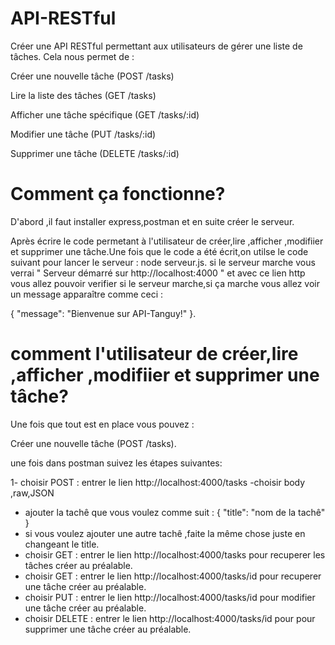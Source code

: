 # API-RESTful
Créer une API RESTful permettant aux utilisateurs de gérer une liste de tâches. Cela nous permet de :

Créer une nouvelle tâche (POST /tasks)

Lire la liste des tâches (GET /tasks)

Afficher une tâche spécifique (GET /tasks/:id)

Modifier une tâche (PUT /tasks/:id)

Supprimer une tâche (DELETE /tasks/:id)

# Comment ça fonctionne?
 D'abord ,il faut installer express,postman et en suite créer le serveur.

 Après écrire le code permetant à l'utilisateur de créer,lire ,afficher ,modifiier et supprimer une tâche.Une fois que le code a été écrit,on utilse le code suivant pour lancer le serveur : node serveur.js. si le serveur marche vous verrai " Serveur démarré sur http://localhost:4000 " et avec ce lien http vous allez pouvoir verifier si le serveur marche,si ça marche vous allez voir un message apparaître comme ceci :  
 
 { "message": "Bienvenue sur API-Tanguy!" }.

# comment l'utilisateur de créer,lire ,afficher ,modifiier et supprimer une tâche?

 Une fois que tout est en place vous pouvez :

Créer une nouvelle tâche (POST /tasks).

une fois dans postman suivez les étapes suivantes:

 1- choisir POST : entrer le lien http://localhost:4000/tasks
 -choisir body ,raw,JSON
 - ajouter la tachê que vous voulez comme suit :
 {
    "title": "nom de la tachê"
 }
 - si vous voulez ajouter une autre tachê ,faite la même chose juste en changeant le title.
 - choisir GET  : entrer le lien http://localhost:4000/tasks pour recuperer les tâches créer au préalable.
 - choisir GET  : entrer le lien http://localhost:4000/tasks/id pour recuperer une tâche créer au préalable.
 - choisir PUT : entrer le lien http://localhost:4000/tasks/id pour modifier une tâche créer au préalable.
 - choisir DELETE : entrer le lien http://localhost:4000/tasks/id pour pour supprimer une tâche créer au préalable.


